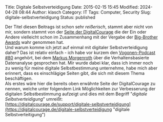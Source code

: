 Title: Digitale Selbstverteidigung
Date: 2015-02-15 15:45
Modified: 2024-04-28 08:44
Author: klasch
Category: IT
Tags: Computer, Security
Slug: digitale-selbstverteidigung
Status: published

Der Titel diesen Beitrags ist schon sehr *reißerisch*, stammt aber nicht von mir, sondern stammt von der [Seite der DigitalCourage](https://digitalcourage.de "DigitalCourage") die der Ein oder Andere vielleicht schon im Zusammenhang mit der Vergabe der [Big-Brother Awards](http://de.wikipedia.org/wiki/Big_Brother_Awards "Big Brother Awards") wahr genommen hat.  
Und warum komme ich jetzt auf einmal mit digitaler Selbstverteidigung daher? Das ist relativ einfach - ich habe vor kurzem den [Vogonen-Podcast \#80](http://www.die-drei-vogonen.de/2014/12/24/folge-080-die-drei-vogonen-und-die-gesungenen-mordanschlaege/ "Folge 080: Die drei Vogonen und die gesungenen Mordanschläge") angehört, bei dem [Markus Morgenroth](https://www.droemer-knaur.de/autor/markus-morgenroth-3002043) über die Verhaltensbasierte Datenanalyse gesprochen hat. Mir wurde dabei klar, dass ich immer noch zu wenig für meine digitale Selbstbestimmung unternehme, habe mich aber erinnert, dass es einschlägige Seiten gibt, die sich mit diesem Thema beschäftigen.  
Als erstes wäre hier die bereits oben erwähnte Seite der DigitalCourage zu nennen, welche unter folgendem Link Möglichkeiten zur Verbesserung der digitalen Selbstbestimmung aufzeigt und dies mit dem Begriff "*digitale Selbstverteidigung*" umreißt:  
[https://digitalcourage.de/support/digitale-selbstverteidigung](https://digitalcourage.de/digitale-selbstverteidigung "digitale Selbstverteitigung")
